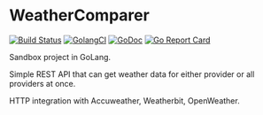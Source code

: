 # WeatherComparer

[![Build Status](https://travis-ci.com/bencami22/WeatherComparer.svg?branch=master)](https://travis-ci.com/bencami22/WeatherComparer)
[![GolangCI](https://golangci.com/badges/github.com/golangci/golangci-lint.svg)](https://golangci.com) 
[![GoDoc](https://godoc.org/github.com/bencami22/WeatherComparer/weathercomparer?status.svg)](https://godoc.org/github.com/bencami22/WeatherComparer/weathercomparer) 
[![Go Report Card](https://goreportcard.com/badge/github.com/bencami22/WeatherComparer)](https://goreportcard.com/report/github.com/bencami22/WeatherComparer) 


Sandbox project in GoLang.

Simple REST API that can get weather data for either provider or all providers at once.

HTTP integration with Accuweather, Weatherbit, OpenWeather.
